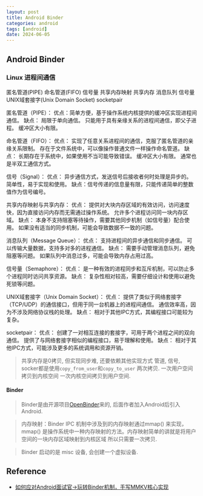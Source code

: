 ```yaml
---
layout: post
title: Android Binder
categories: android
tags: [android]
date: 2024-06-05
---
```


## Android Binder

### Linux 进程间通信

匿名管道(PIPE)
命名管道(FIFO)
信号量
共享内存映射
共享内存
消息队列
信号量
UNIX域套接字(Unix Domain Socket)
socketpair

匿名管道（PIPE）：
    优点：简单方便，基于操作系统内核提供的缓冲区实现进程间通信。
    缺点：
        局限于单向通信。
        只能用于具有亲缘关系的进程间通信，即父子进程。
        缓冲区大小有限。

命名管道（FIFO）：
    优点：
        实现了任意关系进程间的通信，克服了匿名管道的亲缘关系限制。
        存在于文件系统中，可以像操作普通文件一样操作命名管道。
    缺点：
        长期存在于系统中，如果使用不当可能导致错误。
        缓冲区大小有限。
        通常也是半双工通信方式。

信号（Signal）：
    优点：
        异步通信方式，发送信号后接收者何时处理是异步的。
        简单性，易于实现和使用。
    缺点：信号传递的信息量有限，只能传递简单的整数值作为信号编号。

共享内存映射与共享内存：
    优点：
        提供对大块内存区域的有效访问，访问速度快，因为直接访问内存而无需通过操作系统。
        允许多个进程访问同一块内存区域。
    缺点：
        本身不支持阻塞等待操作，需要其他同步机制（如信号量）配合使用。
        如果没有适当的同步机制，可能会导致数据不一致的问题。

消息队列（Message Queue）：
    优点：
        支持进程间的异步通信和同步通信。
        可以传输大量数据，支持多对多的进程通信。
    缺点：
        需要手动管理消息队列，避免阻塞等问题。
        如果队列中消息过多，可能会导致内存占用过高。

信号量（Semaphore）：
    优点：
        是一种有效的进程同步和互斥机制，可以防止多个进程同时访问共享资源。
    缺点：
        复杂性相对较高，需要仔细设计和使用以避免死锁等问题。

UNIX域套接字（Unix Domain Socket）：
    优点：
        提供了类似于网络套接字（TCP/UDP）的通信接口，但用于同一台机器上的进程间通信。
        通信效率高，因为不涉及网络协议栈的处理。
    缺点：
        相对于其他IPC方式，其编程接口可能较为复杂。

socketpair：
    优点：
        创建了一对相互连接的套接字，可用于两个进程之间的双向通信。
        提供了与网络套接字相似的编程接口，易于理解和使用。
    缺点：
        相对于其他IPC方式，可能涉及更多的系统调用和资源开销。

> 共享内存是0拷贝, 但实现同步难, 还要依赖其他实现方式
> 管道, 信号, socker都是使用`copy_from_user`和`copy_to_user` 两次拷贝. 一次用户空间拷贝到内核空间 一次内核空间拷贝到用户空间.

#### Binder

> Binder是由开源项目[OpenBinder](https://github.com/seyko2/openbinder)来的, 后面作者加入Android后引入Android. 

> 内存映射：Binder IPC 机制中涉及到的内存映射通过mmap() 来实现，mmap() 是操作系统中一种内存映射的方法。内存映射简单的讲就是将用户空间的一块内存区域映射到内核区域
> 所以只需要一次拷贝.

> Binder 启动的是 misc 设备, 会创建一个虚拟设备. 


## Reference
+ [如何应对Android面试官->玩转Binder机制，手写MMKV核心实现 ](https://juejin.cn/post/7344682689453424649)
